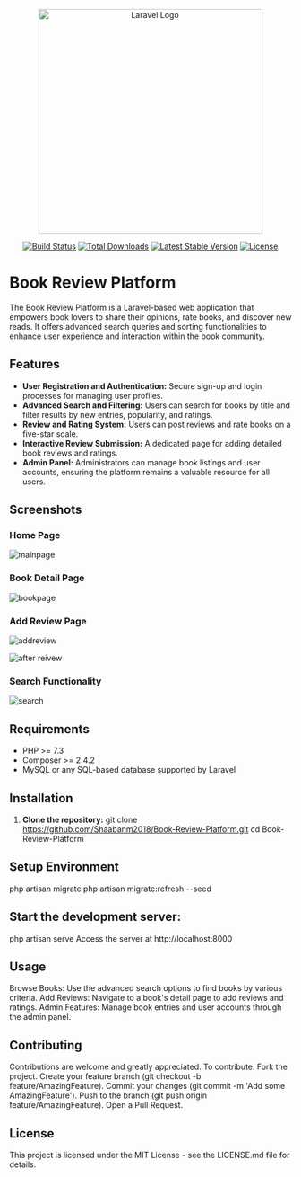 <p align="center"><a href="https://laravel.com" target="_blank"><img src="https://raw.githubusercontent.com/laravel/art/master/logo-lockup/5%20SVG/2%20CMYK/1%20Full%20Color/laravel-logolockup-cmyk-red.svg" width="400" alt="Laravel Logo"></a></p>

<p align="center">
<a href="https://github.com/laravel/framework/actions"><img src="https://github.com/laravel/framework/workflows/tests/badge.svg" alt="Build Status"></a>
<a href="https://packagist.org/packages/laravel/framework"><img src="https://img.shields.io/packagist/dt/laravel/framework" alt="Total Downloads"></a>
<a href="https://packagist.org/packages/laravel/framework"><img src="https://img.shields.io/packagist/v/laravel/framework" alt="Latest Stable Version"></a>
<a href="https://packagist.org/packages/laravel/framework"><img src="https://img.shields.io/packagist/l/laravel/framework" alt="License"></a>
</p>

# Book Review Platform

The Book Review Platform is a Laravel-based web application that empowers book lovers to share their opinions, rate books, and discover new reads. It offers advanced search queries and sorting functionalities to enhance user experience and interaction within the book community.

## Features

- **User Registration and Authentication:** Secure sign-up and login processes for managing user profiles.
- **Advanced Search and Filtering:** Users can search for books by title and filter results by new entries, popularity, and ratings.
- **Review and Rating System:** Users can post reviews and rate books on a five-star scale.
- **Interactive Review Submission:** A dedicated page for adding detailed book reviews and ratings.
- **Admin Panel:** Administrators can manage book listings and user accounts, ensuring the platform remains a valuable resource for all users.

## Screenshots

### Home Page
![mainpage](https://github.com/Shaabanm2018/Book-Review-Platform/assets/76607364/45e772cc-f9e3-4085-9633-8c9a98d5fdf7)


### Book Detail Page
![bookpage](https://github.com/Shaabanm2018/Book-Review-Platform/assets/76607364/549a544d-7f65-4942-9ca5-bfbe8c619f8f)


### Add Review Page
![addreview](https://github.com/Shaabanm2018/Book-Review-Platform/assets/76607364/c1393e8e-675f-4ddc-9b58-00b8c6434047)


![after reivew](https://github.com/Shaabanm2018/Book-Review-Platform/assets/76607364/69ef78f2-66a2-470b-8fe0-fb6d38171fe4)


### Search Functionality 
![search](https://github.com/Shaabanm2018/Book-Review-Platform/assets/76607364/b4ef5f89-277c-4398-9fd7-7c8552de2c1b)


## Requirements

- PHP >= 7.3
- Composer >= 2.4.2
- MySQL or any SQL-based database supported by Laravel

## Installation

1. **Clone the repository:**
   git clone https://github.com/Shaabanm2018/Book-Review-Platform.git
   cd Book-Review-Platform

## Setup Environment
php artisan migrate
php artisan migrate:refresh --seed

## Start the development server:
php artisan serve
Access the server at http://localhost:8000

## Usage
Browse Books: Use the advanced search options to find books by various criteria.
Add Reviews: Navigate to a book's detail page to add reviews and ratings.
Admin Features: Manage book entries and user accounts through the admin panel.

## Contributing
Contributions are welcome and greatly appreciated. To contribute:
Fork the project.
Create your feature branch (git checkout -b feature/AmazingFeature).
Commit your changes (git commit -m 'Add some AmazingFeature').
Push to the branch (git push origin feature/AmazingFeature).
Open a Pull Request.

## License
This project is licensed under the MIT License - see the LICENSE.md file for details.
